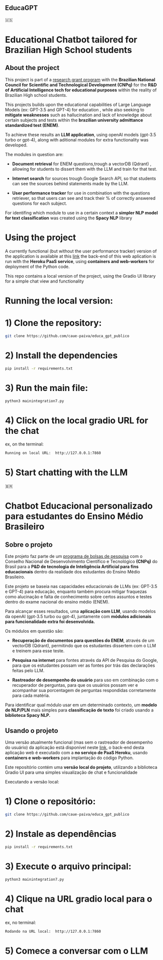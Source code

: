 ## EducaGPT 


:us:

# Educational Chatbot tailored for Brazilian High School students

## About the project

This project is part of a [research grant program](http://lattes.cnpq.br/2223448141926231) with the  **Brazilian National Council for Scientific and Technological Development (CNPq)** for the **R&D of Artificial Intelligence tech for educational purposes** within the reality of Brazilian High school students.

This projects builds upon the educational capabilities of Large Language Models (ex: GPT-3.5 and GPT-4) for education , while also seeking to **mitigate weaknesses** such as hallucination and lack of knowledge about certain subjects and tests within the **brazilian university admittance standardized test (ENEM)**.

To achieve these results an **LLM application**, using openAI models (gpt-3.5 turbo or gpt-4), along with aditional modules for extra functionality was developed.

The modules in question are:

* **Document retrieval** for ENEM questions,trough a vectorDB (Qdrant) , allowing for students to dissert them with the LLM and train for that test.

* **Internet search** for sources trough Google Search API, so that students can see the sources behind statements made by the LLM.

* **User performance tracker** for use in combination with the questions retriever, so that users can see and track their % of correctly answered questions for each subject.

For identifing which module to use in a certain context a **simpler NLP model for text classification** was created using the **Spacy NLP** library


# Using the project

A currently  functional (but without the user performance tracker) version of the application is available at this [link](https://intellectia.vercel.app/) the back-end of this web aplication is run with the **Heroku PaaS service**, using **containers and web-workers** for deployment of the Python code.

This repo contains a local version of the project, using the Gradio UI library for a simple chat view and functionality

# Running the local version:

# 1) Clone the repository:
```bash
git clone https://github.com/caue-paiva/educa_gpt_publico
```
# 2) Install the dependencies
```bash
pip install -r requirements.txt
```

# 3) Run the main file:
``` bash
python3 mainintegration7.py
```

# 4) Click on the local gradio URL for the chat
ex, on the terminal:
```bash
Running on local URL:  http://127.0.0.1:7860
```

# 5) Start chatting with the LLM 



:brazil:



# Chatbot Educacional personalizado para estudantes do Ensino Médio Brasileiro

## Sobre o projeto

Este projeto faz parte de um [programa de bolsas de pesquisa](http://lattes.cnpq.br/2223448141926231) com o Conselho Nacional de Desenvolvimento Científico e Tecnológico **(CNPq)** do Brasil para a **P&D de tecnologia de Inteligência Artificial para fins educacionais**  dentro da realidade dos estudantes do Ensino Médio Brasileiro.

Este projeto se baseia nas capacidades educacionais de LLMs (ex: GPT-3.5 e GPT-4) para educação, enquanto também procura mitigar fraquezas como alucinação e falta de conhecimento sobre certos assuntos e testes dentro do exame nacional do ensino médio (ENEM).

Para alcançar esses resultados, uma **aplicação com LLM**, usando modelos da openAI (gpt-3.5 turbo ou gpt-4), juntamente com **módulos adicionais para funcionalidade extra foi desenvolvida.**

Os módulos em questão são:

* **Recuperação de documentos para questões do ENEM**, através de um vectorDB (Qdrant), permitindo que os estudantes dissertem com o LLM e treinem para esse teste.

* **Pesquisa na internet** para fontes através da API de Pesquisa do Google, para que os estudantes possam ver as fontes por trás das declarações feitas pelo LLM.

* **Rastreador de desempenho do usuário** para uso em combinação com o recuperador de perguntas, para que os usuários possam ver e acompanhar sua porcentagem de perguntas respondidas corretamente para cada matéria.

Para identificar qual módulo usar em um determinado contexto, um **modelo de NLP/PLN** mais simples para **classificação de texto** foi criado usando a **biblioteca Spacy NLP.**

## Usando o projeto

Uma versão atualmente funcional (mas sem o rastreador de desempenho do usuário) da aplicação está disponível neste [link](https://intellectia.vercel.app/),  o back-end desta aplicação web é executado com a **no serviço de PaaS Heroku**, usando **containers e web-workers** para implantação do código Python.

Este repositório contém uma **versão local do projeto**, utilizando a biblioteca Gradio UI para uma simples visualização de chat e funcionalidade

Executando a versão local:
# 1) Clone o repositório:
```bash
git clone https://github.com/caue-paiva/educa_gpt_publico
```
# 2) Instale as dependências
```bash
pip install -r requirements.txt
```
# 3) Execute o arquivo principal:
```bash 
python3 mainintegration7.py
```
# 4) Clique na URL gradio local para o chat
ex, no terminal:
```bash 
Rodando na URL local:  http://127.0.0.1:7860
```
# 5) Comece a conversar com o LLM






